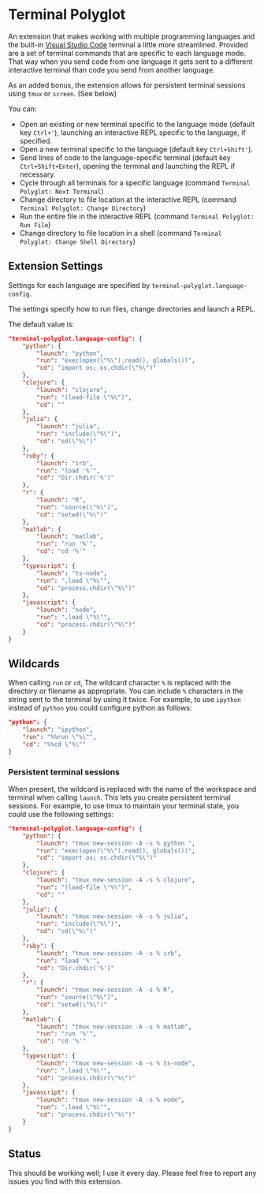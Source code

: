 # Terminal Polyglot

An extension that makes working with multiple programming languages and the
built-in [Visual Studio Code](https://code.visualstudio.com/) terminal a little
more streamlined. Provided are a set of terminal commands that are specific to
each language mode. That way when you send code from one language it gets sent
to a different interactive terminal than code you send from another language.

As an added bonus, the extension allows for persistent terminal sessions using
`tmux` or `screen`. (See below)

You can:

* Open an existing or new terminal specific to the language mode (default key `Ctrl+'`), launching
  an interactive REPL specific to the language, if specified.
* Open a new terminal specific to the language (default key `Ctrl+Shift'`).
* Send lines of code to the language-specific terminal (default key `Ctrl+Shift+Enter`), opening
    the terminal and launching the REPL if necessary.
* Cycle through all terminals for a specific language (command `Terminal Polyglot: Next Terminal`)
* Change directory to file location at the interactive REPL (command `Terminal Polyglot: Change Directory`)
* Run the entire file in the interactive REPL (command `Terminal Polyglot: Run File`)
* Change directory to file location in a shell (command `Terminal Polyglot: Change Shell Directory`)

## Extension Settings

Settings for each language are specified by `terminal-polyglot.language-config`.

The settings specify how to run files, change directories and launch a REPL.

The default value is:

```json
"terminal-polyglot.language-config": {
    "python": {
        "launch": "python",
        "run": "exec(open(\"%\").read(), globals())",
        "cd": "import os; os.chdir(\"%\")"
    },
    "clojure": {
        "launch": "clojure",
        "run": "(load-file \"%\")",
        "cd": ""
    },
    "julia": {
        "launch": "julia",
        "run": "include(\"%\")",
        "cd": "cd(\"%\")"
    },
    "ruby": {
        "launch": "irb",
        "run": "load '%'",
        "cd": "Dir.chdir('%')"
    },
    "r": {
        "launch": "R",
        "run": "source(\"%\")",
        "cd": "setwd(\"%\")"
    },
    "matlab": {
        "launch": "matlab",
        "run": "run '%'",
        "cd": "cd '%'"
    },
    "typescript": {
        "launch": "ts-node",
        "run": ".load \"%\"",
        "cd": "process.chdir(\"%\")"
    },
    "javascript": {
        "launch": "node",
        "run": ".load \"%\"",
        "cd": "process.chdir(\"%\")"
    }
}
```

## Wildcards

When calling `run` or `cd`, The wildcard character `%` is replaced with the
directory or filename as appropriate. You can include `%` characters in the
string sent to the terminal by using it twice. For example, to use `ipython`
instead of `python` you could configure python as follows:

```json
"python": {
    "launch": "ipython",
    "run": "%%run \"%\"",
    "cd": "%%cd \"%\""
}
```

### Persistent terminal sessions

When present, the wildcard is replaced with the name of the workspace and
terminal when calling `launch`. This lets you create persistent terminal
sessions.  For example, to use tmux to maintain your terminal state, you could
use the following settings:

```json
"terminal-polyglot.language-config": {
    "python": {
        "launch": "tmux new-session -A -s % python ",
        "run": "exec(open(\"%\").read(), globals())",
        "cd": "import os; os.chdir(\"%\")"
    },
    "clojure": {
        "launch": "tmux new-session -A -s % clojure",
        "run": "(load-file \"%\")",
        "cd": ""
    },
    "julia": {
        "launch": "tmux new-session -A -s % julia",
        "run": "include(\"%\")",
        "cd": "cd(\"%\")"
    },
    "ruby": {
        "launch": "tmux new-session -A -s % irb",
        "run": "load '%'",
        "cd": "Dir.chdir('%')"
    },
    "r": {
        "launch": "tmux new-session -A -s % R",
        "run": "source(\"%\")",
        "cd": "setwd(\"%\")"
    },
    "matlab": {
        "launch": "tmux new-session -A -s % matlab",
        "run": "run '%'",
        "cd": "cd '%'"
    },
    "typescript": {
        "launch": "tmux new-session -A -s % ts-node",
        "run": ".load \"%\"",
        "cd": "process.chdir(\"%\")"
    },
    "javascript": {
        "launch": "tmux new-session -A -s % node",
        "run": ".load \"%\"",
        "cd": "process.chdir(\"%\")"
    }
}
```

## Status

This should be working well; I use it every day. Please feel free to report
any issues you find with this extension.
